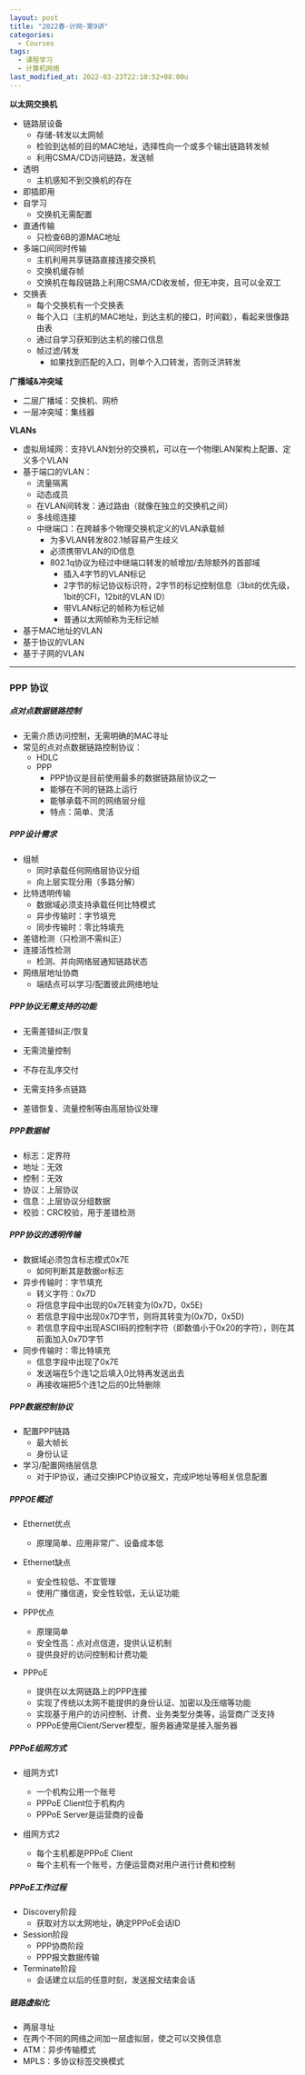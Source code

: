 ```yaml
---
layout: post
title: "2022春-计网-第9讲"
categories: 
  - Courses
tags:
  - 课程学习
  - 计算机网络
last_modified_at: 2022-03-23T22:10:52+08:00u
---
```


**以太网交换机**

- 链路层设备
  - 存储-转发以太网帧
  - 检验到达帧的目的MAC地址，选择性向一个或多个输出链路转发帧
  - 利用CSMA/CD访问链路，发送帧
- 透明
  - 主机感知不到交换机的存在
- 即插即用
- 自学习
  - 交换机无需配置
- 直通传输
  - 只检查6B的源MAC地址
- 多端口间同时传输
  - 主机利用共享链路直接连接交换机
  - 交换机缓存帧
  - 交换机在每段链路上利用CSMA/CD收发帧，但无冲突，且可以全双工
- 交换表
  - 每个交换机有一个交换表
  - 每个入口（主机的MAC地址，到达主机的接口，时间戳），看起来很像路由表
  - 通过自学习获知到达主机的接口信息
  - 帧过滤/转发
    - 如果找到匹配的入口，则单个入口转发，否则泛洪转发

**广播域&冲突域**

- 二层广播域：交换机、网桥
- 一层冲突域：集线器

**VLANs**

- 虚拟局域网：支持VLAN划分的交换机，可以在一个物理LAN架构上配置、定义多个VLAN
- 基于端口的VLAN：
  - 流量隔离
  - 动态成员
  - 在VLAN间转发：通过路由（就像在独立的交换机之间）
  - 多线缆连接
  - 中继端口：在跨越多个物理交换机定义的VLAN承载帧
    - 为多VLAN转发802.1帧容易产生歧义
    - 必须携带VLAN的ID信息
    - 802.1q协议为经过中继端口转发的帧增加/去除额外的首部域
      - 插入4字节的VLAN标记
      - 2字节的标记协议标识符，2字节的标记控制信息（3bit的优先级，1bit的CFI，12bit的VLAN ID）
      - 带VLAN标记的帧称为标记帧
      - 普通以太网帧称为无标记帧
- 基于MAC地址的VLAN
- 基于协议的VLAN
- 基于子网的VLAN

---

### PPP 协议

##### 点对点数据链路控制

- 无需介质访问控制，无需明确的MAC寻址
- 常见的点对点数据链路控制协议：
  - HDLC
  - PPP
    - PPP协议是目前使用最多的数据链路层协议之一
    - 能够在不同的链路上运行
    - 能够承载不同的网络层分组
    - 特点：简单、灵活

##### PPP设计需求

- 组帧
  - 同时承载任何网络层协议分组
  - 向上层实现分用（多路分解）
- 比特透明传输
  - 数据域必须支持承载任何比特模式
  - 异步传输时：字节填充
  - 同步传输时：零比特填充
- 差错检测（只检测不需纠正）
- 连接活性检测
  - 检测、并向网络层通知链路状态
- 网络层地址协商
  - 端结点可以学习/配置彼此网络地址

##### PPP协议无需支持的功能

- 无需差错纠正/恢复
- 无需流量控制
- 不存在乱序交付
- 无需支持多点链路

- 差错恢复、流量控制等由高层协议处理

##### PPP数据帧

- 标志：定界符
- 地址：无效
- 控制：无效
- 协议：上层协议
- 信息：上层协议分组数据
- 校验：CRC校验，用于差错检测

##### PPP协议的透明传输

- 数据域必须包含标志模式0x7E
  - 如何判断其是数据or标志
- 异步传输时：字节填充
  - 转义字符：0x7D
  - 将信息字段中出现的0x7E转变为(0x7D，0x5E)
  - 若信息字段中出现0x7D字节，则将其转变为(0x7D，0x5D)
  - 若信息字段中出现ASCII码的控制字符（即数值小于0x20的字符），则在其前面加入0x7D字节
- 同步传输时：零比特填充
  - 信息字段中出现了0x7E
  - 发送端在5个连1之后填入0比特再发送出去
  - 再接收端把5个连1之后的0比特删除

##### PPP数据控制协议

- 配置PPP链路
  - 最大帧长
  - 身份认证
- 学习/配置网络层信息
  - 对于IP协议，通过交换IPCP协议报文，完成IP地址等相关信息配置

##### PPPOE概述

- Ethernet优点
  - 原理简单、应用非常广、设备成本低
- Ethernet缺点
  - 安全性较低、不宜管理
  - 使用广播信道，安全性较低，无认证功能
- PPP优点
  - 原理简单
  - 安全性高：点对点信道，提供认证机制
  - 提供良好的访问控制和计费功能

- PPPoE
  - 提供在以太网链路上的PPP连接
  - 实现了传统以太网不能提供的身份认证、加密以及压缩等功能
  - 实现基于用户的访问控制、计费、业务类型分类等，运营商广泛支持
  - PPPoE使用Client/Server模型，服务器通常是接入服务器

##### PPPoE组网方式

- 组网方式1
  - 一个机构公用一个账号
  - PPPoE Client位于机构内
  - PPPoE Server是运营商的设备

- 组网方式2
  - 每个主机都是PPPoE Client
  - 每个主机有一个账号，方便运营商对用户进行计费和控制

##### PPPoE工作过程

- Discovery阶段
  - 获取对方以太网地址，确定PPPoE会话ID
- Session阶段
  - PPP协商阶段
  - PPP报文数据传输
- Terminate阶段
  - 会话建立以后的任意时刻，发送报文结束会话

##### 链路虚拟化

- 两层寻址
- 在两个不同的网络之间加一层虚拟层，使之可以交换信息
- ATM：异步传输模式
- MPLS：多协议标签交换模式
